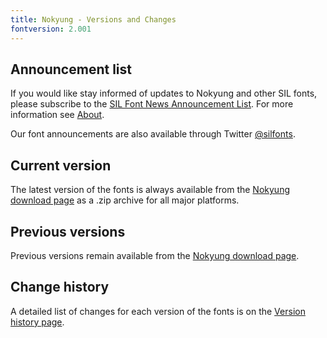 ```yaml
---
title: Nokyung - Versions and Changes
fontversion: 2.001
---
```


## Announcement list

If you would like stay informed of updates to Nokyung and other SIL fonts, please subscribe to the [SIL Font News Announcement List](https://groups.google.com/a/groups.sil.org/forum/#!forum/sil-font-news). For more information see [About](about.md).

Our font announcements are also available through Twitter [\@silfonts](https://twitter.com/silfonts).

## Current version

The latest version of the fonts is always available from the [Nokyung download page](https://software.sil.org/nokyung/#downloads) as a .zip archive for all major platforms.

## Previous versions

Previous versions remain available from the [Nokyung download page](https://software.sil.org/nokyung/#downloads).

## Change history

A detailed list of changes for each version of the fonts is on the [Version history page](history.md).
